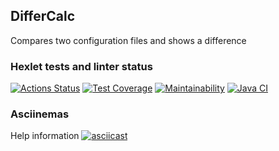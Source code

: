 ## DifferCalc

Compares two configuration files and shows a difference

### Hexlet tests and linter status
[![Actions Status](https://github.com/Asterroth/java-project-71/actions/workflows/hexlet-check.yml/badge.svg)](https://github.com/Asterroth/java-project-71/actions)
[![Test Coverage](https://api.codeclimate.com/v1/badges/3bd0212b1ac2278d7d85/test_coverage)](https://codeclimate.com/github/Asterroth/java-project-71/test_coverage)
[![Maintainability](https://api.codeclimate.com/v1/badges/3bd0212b1ac2278d7d85/maintainability)](https://codeclimate.com/github/Asterroth/java-project-71/maintainability)
[![Java CI](https://github.com/Asterroth/java-project-71/actions/workflows/main.yml/badge.svg)](https://github.com/Asterroth/java-project-71/actions/workflows/main.yml)

### Asciinemas
Help information
[![asciicast](https://asciinema.org/a/eJSVwQeNmgpIpdHZE7VRbLrjl.svg)](https://asciinema.org/a/eJSVwQeNmgpIpdHZE7VRbLrjl)
